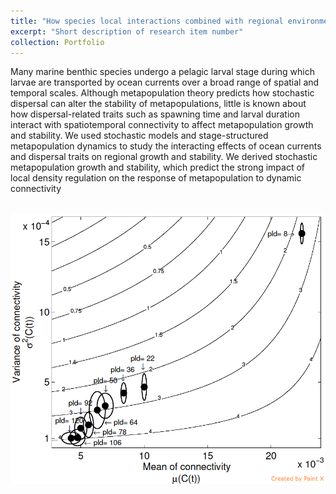 ```yaml
---
title: "How species local interactions combined with regional environmentally forced dispersal shape the growth, stability and persistence of metapopulations?"
excerpt: "Short description of research item number"
collection: Portfolio
---
```


Many marine benthic species undergo a pelagic larval stage during which larvae are transported by ocean currents over a broad range of spatial and temporal scales. Although metapopulation theory predicts how stochastic dispersal can alter the stability of metapopulations, little is known about how dispersal-related traits such as spawning time and larval duration interact with spatiotemporal connectivity to affect metapopulation growth and stability. We used stochastic models and stage-structured metapopulation dynamics to study the interacting effects of ocean currents and dispersal traits on regional growth and stability. We derived stochastic metapopulation growth and stability, which predict the strong impact of local density regulation on the response of metapopulation to dynamic connectivity


<br/><img src='/images/Pic1.png'>
